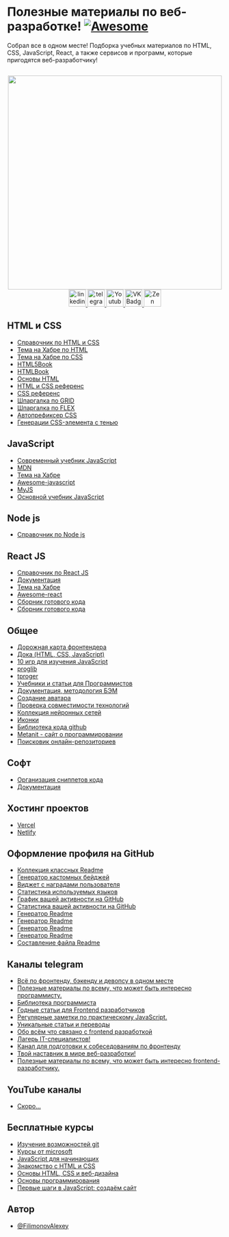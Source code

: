 
# Полезные материалы по веб-разработке! [![Awesome](https://cdn.rawgit.com/sindresorhus/awesome/d7305f38d29fed78fa85652e3a63e154dd8e8829/media/badge.svg)](https://github.com/FilimonovAlexey/awesome-frontend-dev)

Собрал все в одном месте! Подборка учебных материалов по HTML, CSS, JavaScript, React, а также сервисов и программ, которые пригодятся веб-разработчику!

<p align="center"><img src="https://komarev.com/ghpvc/?username=filimonovalexey&style=flat-square&color=blue" alt=""></p>

<div id="header" align="center">
  <img src="https://media.giphy.com/media/bGgsc5mWoryfgKBx1u/giphy.gif" width="500"/>
</div>

<div id="badges" align="center">
    <a href="https://www.linkedin.com/in/%D0%B0%D0%BB%D0%B5%D0%BA%D1%81%D0%B5%D0%B9-%D1%84%D0%B8%D0%BB%D0%B8%D0%BC%D0%BE%D0%BD%D0%BE%D0%B2-2a0b07257/" target="_blank">
      <img src="https://cdn-icons-png.flaticon.com/512/2504/2504799.png" width="40" height="40" alt="linkedin" />
    </a>
    <a href="https://t.me/tehnomaniak07" target="_blank">
      <img src="https://cdn-icons-png.flaticon.com/512/2111/2111646.png" width="40" height="40" alt="telegram group" />
    </a>
    <a href="https://www.youtube.com/channel/UCbORpXVw1JNc0JYFSUqLWXA" target="_blank">
      <img src="https://cdn-icons-png.flaticon.com/512/3670/3670147.png" width="40" height="40" alt="Youtube"/>
    </a>
    <a href="https://vk.com/f1ll_zzz" target="_blank">
      <img src="https://cdn-icons-png.flaticon.com/512/145/145813.png" width="40" height="40" alt="VK Badge"/>
    </a>
    <a href="https://zen.yandex.ru/id/603e522b3c020230bb223e5e" target="_blank">
      <img src="https://upload.wikimedia.org/wikipedia/commons/thumb/a/ab/Yandex_Zen_logo_icon.svg/1024px-Yandex_Zen_logo_icon.svg.png" width="40" height="40" alt="Zen Badge"/>
    </a>
</div>

## HTML и CSS

 - [Справочник по HTML и CSS](https://github.com/xsltdev/hcdev.ru)
 - [Тема на Хабре по HTML](https://habr.com/ru/hub/html5/)
 - [Тема на Хабре по CSS](https://habr.com/ru/hub/css/)
 - [HTML5Book](https://html5book.ru/)
 - [HTMLBook](http://htmlbook.ru/)
 - [Основы HTML](https://developer.mozilla.org/ru/docs/Learn/Getting_started_with_the_web/HTML_basics)
 - [HTML и CSS референс](https://webref.ru/)
 - [CSS референс](https://cssreference.io/)
 - [Шпаргалка по GRID](https://grid.malven.co/)
 - [Шпаргалка по FLEX](https://flexbox.malven.co/)
 - [Автопрефиксер CSS](https://autoprefixer.github.io/ru/)
 - [Генерации CSS-элемента с тенью](https://cssgenerator.org/box-shadow-css-generator.html)

## JavaScript

 - [Современный учебник JavaScript](https://learn.javascript.ru/)
 - [MDN](https://developer.mozilla.org/ru/docs/Web/JavaScript)
 - [Тема на Хабре](https://habr.com/ru/hub/javascript/)
 - [Awesome-javascript](https://github.com/sorrycc/awesome-javascript)
 - [MyJS](https://github.com/harryheman/my-js)
 - [Основной учебник JavaScript](https://code.mu/ru/javascript/book/prime/)

 ## Node js

 - [Справочник по Node js](https://github.com/xsltdev/nodejsdev.ru)

## React JS

 - [Справочник по React JS](https://github.com/xsltdev/reactdev.ru)
 - [Документация](https://ru.reactjs.org/)
 - [Тема на Хабре](https://habr.com/ru/hub/reactjs/)
 - [Awesome-react](https://github.com/enaqx/awesome-react)
 - [Cборник готового кода](https://devhints.io/react)
 - [Cборник готового кода](https://reactcheatsheet.com/)

## Общее

 - [Дорожная карта фронтендера](https://roadmap.sh/frontend)
 - [Дока (HTML, CSS, JavaScript)](https://doka.guide/)
 - [10 игр для изучения JavaScript](https://techrocks.ru/2023/01/09/10-games-for-javascript-learning/)
 - [proglib](https://proglib.io/)
 - [tproger](https://tproger.ru/)
 - [Учебники и статьи для Программистов](https://codernet.ru/)
 - [Документация, методология БЭМ](https://ru.bem.info/)
 - [Создание аватара](https://pfpmaker.com/)
 - [Проверка совместимости технологий](https://caniuse.com/)
 - [Коллекция нейронных сетей](https://github.com/ai-collection/ai-collection)
 - [Иконки](https://thenounproject.com/)
 - [Библиотека кода github](https://grep.app/)
 - [Metanit - сайт о программировании](https://metanit.com/)
 - [Поисковик онлайн-репозиториев](https://libraries.io/)

## Софт

 - [Организация сниппетов кода](https://snipit.io/)
 - [Документация](https://kapeli.com/dash)

## Хостинг проектов

 - [Vercel](https://vercel.com/)
 - [Netlify](https://www.netlify.com/)


## Оформление профиля на GitHub

 - [Коллекция классных Readme](https://github.com/abhisheknaiidu/awesome-github-profile-readme)
 - [Генератор кастомных бейджей](https://shields.io/)
 - [Виджет с наградами пользователя](https://github.com/ryo-ma/github-profile-trophy)
 - [Статистика используемых языков](https://github.com/anuraghazra/github-readme-stats)
 - [График вашей активности на GitHub](https://github.com/Ashutosh00710/github-readme-activity-graph)
 - [Статистика вашей активности на GitHub](https://github.com/vn7n24fzkq/github-profile-summary-cards)
 - [Генератор Readme](https://arturssmirnovs.github.io/github-profile-readme-generator/)
 - [Генератор Readme](https://profilinator.rishav.dev/)
 - [Генератор Readme](https://rahuldkjain.github.io/gh-profile-readme-generator/)
 - [Генератор Readme](https://www.profileme.dev/)
 - [Составление файла Readme](https://readme.so/ru)

## Каналы telegram

 - [Всё по фронтенду, бэкенду и девопсу в одном месте](https://t.me/tproger_web)
 - [Полезные материалы по всему, что может быть интересно программисту.](https://t.me/proglibrary)
 - [Библиотека программиста](https://t.me/frontendbooksit)
 - [Годные статьи для Frontend разработчиков](https://t.me/frontendnoteschannel)
 - [Регулярные заметки по практическому JavaScript.](https://t.me/notesjs)
 - [Уникальные статьи и переводы](https://t.me/nuancesprog)
 - [Обо всём что связано с frontend разработкой](https://t.me/frontend_mind)
 - [Лагерь IT-специалистов!](https://t.me/codecamp)
 - [Канал для подготовки к собеседованиям по фронтенду](https://t.me/frontendInterview)
 - [Твой наставник в мире веб-разработки!](https://t.me/WebMentor)
 - [Полезные материалы по всему, что может быть интересно frontend-разработчику.](https://t.me/frontendproglib)

## YouTube каналы

 - [Скоро...]()

## Бесплатные курсы

 - [Изучение возможностей git](https://learngitbranching.js.org/?locale=ru_RU)
 - [Курсы от microsoft](https://learn.microsoft.com/ru-ru/training/)
 - [JavaScript для начинающих](https://stepik.org/course/2223/syllabus)
 - [Знакомство с HTML и CSS](https://htmlacademy.ru/courses/basic-html-css)
 - [Основы HTML, CSS и веб-дизайна](https://ru.hexlet.io/courses/html?ref=287543)
 - [Основы программирования](https://ru.hexlet.io/courses/programming-basics?ref=287543)
 - [Первые шаги в JavaScript: создаём сайт](https://netology.ru/programs/javascript-free)

## Автор

- [@FilimonovAlexey](https://github.com/FilimonovAlexey)

